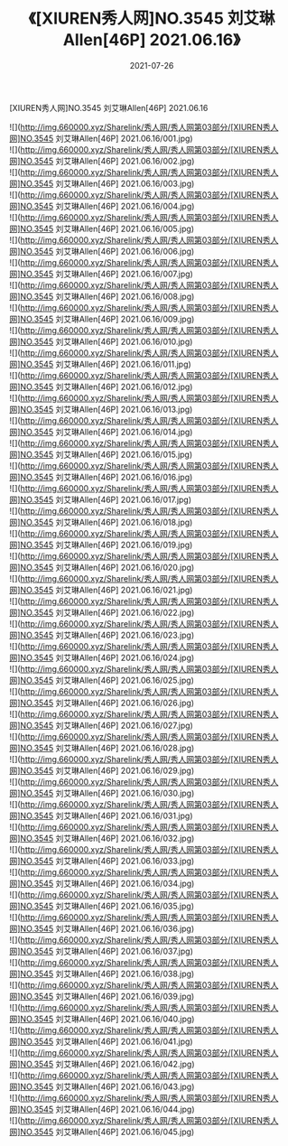 ﻿---
layout: post
title:  《[XIUREN秀人网]NO.3545 刘艾琳Allen[46P] 2021.06.16》
date:   2021-07-26
img: http://img.660000.xyz/Sharelink/秀人网/秀人网第03部分/[XIUREN秀人网]NO.3545 刘艾琳Allen[46P] 2021.06.16/000.jpg
categories: [美女, 清纯, 唯美]
---

[XIUREN秀人网]NO.3545 刘艾琳Allen[46P] 2021.06.16

  ![](http://img.660000.xyz/Sharelink/秀人网/秀人网第03部分/[XIUREN秀人网]NO.3545 刘艾琳Allen[46P] 2021.06.16/001.jpg) <br> ![](http://img.660000.xyz/Sharelink/秀人网/秀人网第03部分/[XIUREN秀人网]NO.3545 刘艾琳Allen[46P] 2021.06.16/002.jpg) <br> ![](http://img.660000.xyz/Sharelink/秀人网/秀人网第03部分/[XIUREN秀人网]NO.3545 刘艾琳Allen[46P] 2021.06.16/003.jpg) <br> ![](http://img.660000.xyz/Sharelink/秀人网/秀人网第03部分/[XIUREN秀人网]NO.3545 刘艾琳Allen[46P] 2021.06.16/004.jpg) <br> ![](http://img.660000.xyz/Sharelink/秀人网/秀人网第03部分/[XIUREN秀人网]NO.3545 刘艾琳Allen[46P] 2021.06.16/005.jpg) <br> ![](http://img.660000.xyz/Sharelink/秀人网/秀人网第03部分/[XIUREN秀人网]NO.3545 刘艾琳Allen[46P] 2021.06.16/006.jpg) <br> ![](http://img.660000.xyz/Sharelink/秀人网/秀人网第03部分/[XIUREN秀人网]NO.3545 刘艾琳Allen[46P] 2021.06.16/007.jpg) <br> ![](http://img.660000.xyz/Sharelink/秀人网/秀人网第03部分/[XIUREN秀人网]NO.3545 刘艾琳Allen[46P] 2021.06.16/008.jpg) <br> ![](http://img.660000.xyz/Sharelink/秀人网/秀人网第03部分/[XIUREN秀人网]NO.3545 刘艾琳Allen[46P] 2021.06.16/009.jpg) <br> ![](http://img.660000.xyz/Sharelink/秀人网/秀人网第03部分/[XIUREN秀人网]NO.3545 刘艾琳Allen[46P] 2021.06.16/010.jpg) <br> ![](http://img.660000.xyz/Sharelink/秀人网/秀人网第03部分/[XIUREN秀人网]NO.3545 刘艾琳Allen[46P] 2021.06.16/011.jpg) <br> ![](http://img.660000.xyz/Sharelink/秀人网/秀人网第03部分/[XIUREN秀人网]NO.3545 刘艾琳Allen[46P] 2021.06.16/012.jpg) <br> ![](http://img.660000.xyz/Sharelink/秀人网/秀人网第03部分/[XIUREN秀人网]NO.3545 刘艾琳Allen[46P] 2021.06.16/013.jpg) <br> ![](http://img.660000.xyz/Sharelink/秀人网/秀人网第03部分/[XIUREN秀人网]NO.3545 刘艾琳Allen[46P] 2021.06.16/014.jpg) <br> ![](http://img.660000.xyz/Sharelink/秀人网/秀人网第03部分/[XIUREN秀人网]NO.3545 刘艾琳Allen[46P] 2021.06.16/015.jpg) <br> ![](http://img.660000.xyz/Sharelink/秀人网/秀人网第03部分/[XIUREN秀人网]NO.3545 刘艾琳Allen[46P] 2021.06.16/016.jpg) <br> ![](http://img.660000.xyz/Sharelink/秀人网/秀人网第03部分/[XIUREN秀人网]NO.3545 刘艾琳Allen[46P] 2021.06.16/017.jpg) <br> ![](http://img.660000.xyz/Sharelink/秀人网/秀人网第03部分/[XIUREN秀人网]NO.3545 刘艾琳Allen[46P] 2021.06.16/018.jpg) <br> ![](http://img.660000.xyz/Sharelink/秀人网/秀人网第03部分/[XIUREN秀人网]NO.3545 刘艾琳Allen[46P] 2021.06.16/019.jpg) <br> ![](http://img.660000.xyz/Sharelink/秀人网/秀人网第03部分/[XIUREN秀人网]NO.3545 刘艾琳Allen[46P] 2021.06.16/020.jpg) <br> ![](http://img.660000.xyz/Sharelink/秀人网/秀人网第03部分/[XIUREN秀人网]NO.3545 刘艾琳Allen[46P] 2021.06.16/021.jpg) <br> ![](http://img.660000.xyz/Sharelink/秀人网/秀人网第03部分/[XIUREN秀人网]NO.3545 刘艾琳Allen[46P] 2021.06.16/022.jpg) <br> ![](http://img.660000.xyz/Sharelink/秀人网/秀人网第03部分/[XIUREN秀人网]NO.3545 刘艾琳Allen[46P] 2021.06.16/023.jpg) <br> ![](http://img.660000.xyz/Sharelink/秀人网/秀人网第03部分/[XIUREN秀人网]NO.3545 刘艾琳Allen[46P] 2021.06.16/024.jpg) <br> ![](http://img.660000.xyz/Sharelink/秀人网/秀人网第03部分/[XIUREN秀人网]NO.3545 刘艾琳Allen[46P] 2021.06.16/025.jpg) <br> ![](http://img.660000.xyz/Sharelink/秀人网/秀人网第03部分/[XIUREN秀人网]NO.3545 刘艾琳Allen[46P] 2021.06.16/026.jpg) <br> ![](http://img.660000.xyz/Sharelink/秀人网/秀人网第03部分/[XIUREN秀人网]NO.3545 刘艾琳Allen[46P] 2021.06.16/027.jpg) <br> ![](http://img.660000.xyz/Sharelink/秀人网/秀人网第03部分/[XIUREN秀人网]NO.3545 刘艾琳Allen[46P] 2021.06.16/028.jpg) <br> ![](http://img.660000.xyz/Sharelink/秀人网/秀人网第03部分/[XIUREN秀人网]NO.3545 刘艾琳Allen[46P] 2021.06.16/029.jpg) <br> ![](http://img.660000.xyz/Sharelink/秀人网/秀人网第03部分/[XIUREN秀人网]NO.3545 刘艾琳Allen[46P] 2021.06.16/030.jpg) <br> ![](http://img.660000.xyz/Sharelink/秀人网/秀人网第03部分/[XIUREN秀人网]NO.3545 刘艾琳Allen[46P] 2021.06.16/031.jpg) <br> ![](http://img.660000.xyz/Sharelink/秀人网/秀人网第03部分/[XIUREN秀人网]NO.3545 刘艾琳Allen[46P] 2021.06.16/032.jpg) <br> ![](http://img.660000.xyz/Sharelink/秀人网/秀人网第03部分/[XIUREN秀人网]NO.3545 刘艾琳Allen[46P] 2021.06.16/033.jpg) <br> ![](http://img.660000.xyz/Sharelink/秀人网/秀人网第03部分/[XIUREN秀人网]NO.3545 刘艾琳Allen[46P] 2021.06.16/034.jpg) <br> ![](http://img.660000.xyz/Sharelink/秀人网/秀人网第03部分/[XIUREN秀人网]NO.3545 刘艾琳Allen[46P] 2021.06.16/035.jpg) <br> ![](http://img.660000.xyz/Sharelink/秀人网/秀人网第03部分/[XIUREN秀人网]NO.3545 刘艾琳Allen[46P] 2021.06.16/036.jpg) <br> ![](http://img.660000.xyz/Sharelink/秀人网/秀人网第03部分/[XIUREN秀人网]NO.3545 刘艾琳Allen[46P] 2021.06.16/037.jpg) <br> ![](http://img.660000.xyz/Sharelink/秀人网/秀人网第03部分/[XIUREN秀人网]NO.3545 刘艾琳Allen[46P] 2021.06.16/038.jpg) <br> ![](http://img.660000.xyz/Sharelink/秀人网/秀人网第03部分/[XIUREN秀人网]NO.3545 刘艾琳Allen[46P] 2021.06.16/039.jpg) <br> ![](http://img.660000.xyz/Sharelink/秀人网/秀人网第03部分/[XIUREN秀人网]NO.3545 刘艾琳Allen[46P] 2021.06.16/040.jpg) <br> ![](http://img.660000.xyz/Sharelink/秀人网/秀人网第03部分/[XIUREN秀人网]NO.3545 刘艾琳Allen[46P] 2021.06.16/041.jpg) <br> ![](http://img.660000.xyz/Sharelink/秀人网/秀人网第03部分/[XIUREN秀人网]NO.3545 刘艾琳Allen[46P] 2021.06.16/042.jpg) <br> ![](http://img.660000.xyz/Sharelink/秀人网/秀人网第03部分/[XIUREN秀人网]NO.3545 刘艾琳Allen[46P] 2021.06.16/043.jpg) <br> ![](http://img.660000.xyz/Sharelink/秀人网/秀人网第03部分/[XIUREN秀人网]NO.3545 刘艾琳Allen[46P] 2021.06.16/044.jpg) <br> ![](http://img.660000.xyz/Sharelink/秀人网/秀人网第03部分/[XIUREN秀人网]NO.3545 刘艾琳Allen[46P] 2021.06.16/045.jpg) <br>